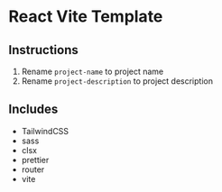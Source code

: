 # React Vite Template

## Instructions
1. Rename `project-name` to project name
2. Rename `project-description` to project description

## Includes
- TailwindCSS
- sass
- clsx
- prettier
- router
- vite
